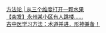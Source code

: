   
[方法论 | 从三个维度打开一颗水果](http://www.dianyue.me/archives/378/4yd7wbei7clfv11p/)  
[【突发】永州某小区有人跳楼……](http://www.dianyue.me/archives/488/rkn8z0iytaleevbv/)  
[古中医学习方法：术道并进，形神兼备！](http://www.dianyue.me/archives/980/uqf4dpf5zdbwax26/)